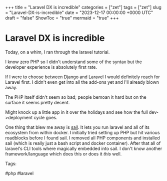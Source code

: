+++
title = "Laravel DX is incredible"
categories = ["zet"]
tags = ["zet"]
slug = "Laravel-DX-is-incredible"
date = "2023-12-17 00:00:00 +0000 UTC"
draft = "false"
ShowToc = "true"
mermaid = "true"
+++

# Laravel DX is incredible

Today, on a whim, I ran through the laravel tutorial. 

I know zero PHP so I didn't understand some of the syntax but the developer experience
is absolutely first rate.

If I were to choose between Django and Laravel I would definitely reach for Laravel
first. I didn't even get into all the add-ons yet and I'll already blown away.

The PHP itself didn't seem so bad; people bemoan it hard but on the surface
it seems pretty decent.

Might knock up a little app in it over the holidays and see how the full dev->deployment
cycle goes.

One thing that blew me away is [sail](https://laravel.com/docs/10.x/sail). It lets you
run laravel and all of its ecosystem from within docker. I initially tried setting up PHP 
but hit various roadblocks before I found sail. I removed all PHP components and installed 
sail (which is really just a bash script and docker container). After that all of laravel's
CLI tools where magically embedded into sail. I don't know another framework/language which 
does this or does it *this* well.

Tags:

  #php #laravel

